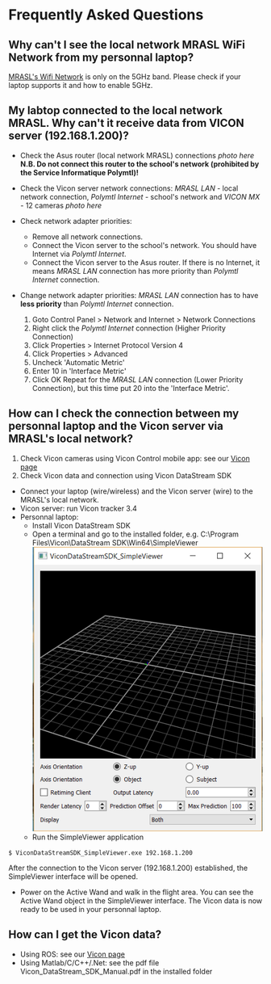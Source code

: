 # Frequently Asked Questions

## Why can't I see the local network MRASL WiFi Network from my personnal laptop?
[MRASL's Wifi Network](/Equipment/Networking/WiFi.md) is only on the 5GHz band. Please check if your laptop supports it and how to enable 5GHz.

## My labtop connected to the local network MRASL. Why can't it receive data from VICON server (192.168.1.200)?
  * Check the Asus router (local network MRASL) connections
    *photo here*
  **N.B. Do not connect this router to the school's network (prohibited by the Service Informatique Polymtl)!**

  * Check the Vicon server network connections: *MRASL LAN* - local network connection, *Polymtl Internet* - school's network and *VICON MX* - 12 cameras
    *photo here*

  * Check network adapter priorities:
    * Remove all network connections.
    * Connect the Vicon server to the school's network. You should have Internet via *Polymtl Internet*.
    * Connect the Vicon server to the Asus router. If there is no Internet, it means *MRASL LAN* connection has more priority than *Polymtl Internet* connection.

  * Change network adapter priorities: *MRASL LAN* connection has to have **less priority** than *Polymtl Internet* connection.
    1. Goto Control Panel > Network and Internet > Network Connections
    2. Right click the *Polymtl Internet* connection (Higher Priority Connection)
    3. Click Properties > Internet Protocol Version 4
    4. Click Properties > Advanced
    5. Uncheck 'Automatic Metric'
    6. Enter 10 in 'Interface Metric'
    7. Click OK
    Repeat for the *MRASL LAN* connection (Lower Priority Connection), but this time put 20 into the 'Interface Metric'.

## How can I check the connection between my personnal laptop and the Vicon server via MRASL's local network?
1. Check Vicon cameras using Vicon Control mobile app: see our [Vicon page](/Equipment/Vicon/Calibration.md)
2. Check Vicon data and connection using Vicon DataStream SDK
  * Connect your laptop (wire/wireless) and the Vicon server (wire) to the MRASL's local network.
  * Vicon server: run Vicon tracker 3.4
  * Personnal laptop:
    * Install Vicon DataStream SDK
    * Open a terminal and go to the installed folder, e.g. C:\Program Files\Vicon\DataStream SDK\Win64\SimpleViewer
    ![](/assets/ViconSDK.png)     
    * Run the SimpleViewer application     
```
$ ViconDataStreamSDK_SimpleViewer.exe 192.168.1.200
```
After the connection to the Vicon server (192.168.1.200) established,  the SimpleViewer interface will be opened.
  * Power on the Active Wand and walk in the flight area. You can see the Active Wand object in the SimpleViewer interface. The Vicon data is now ready to be used in your personnal laptop.

## How can I get the Vicon data?
  * Using ROS: see our [Vicon page](/Equipment/Vicon/Usage.md)
  * Using Matlab/C/C++/.Net: see the pdf file Vicon_DataStream_SDK_Manual.pdf in the installed folder
